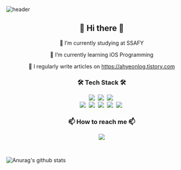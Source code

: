 ![header](https://capsule-render.vercel.app/api?type=wave&color=auto&height=300&section=header&text=ahyeon%20gil&fontSize=90&animation=fadeIn&fontAlignY=38)

<h2 align='center'>👋 Hi there 👋</h2>




<p align='center'>🔭 I’m currently studying at SSAFY</p>
<p align='center'>🌱 I’m currently learning iOS Programming</p>
<p align='center'>📝 I regularly write articles on <a href="https://ahyeonlog.tistory.com">https://ahyeonlog.tistory.com</a></p>

<h3 align='center'>🛠 Tech Stack 🛠</h3>
<p align='center'>
  <img src="https://img.shields.io/badge/Swift-FA7343?style=flat-square&logo=Swift&logoColor=white"/></a>&nbsp
  <img src="https://img.shields.io/badge/Python-3766AB?style=flat-square&logo=Python&logoColor=white"/></a>&nbsp
  <img src="https://img.shields.io/badge/Javascript-ffb13b?style=flat-square&logo=javascript&logoColor=white"/></a>&nbsp
  <br>
  <img src="https://img.shields.io/badge/iOS-000000?style=flat-square&logo=iOS&logoColor=white"/></a>&nbsp 
  <img src="https://img.shields.io/badge/Django-092E20?style=flat-square&logo=Django&logoColor=white"/></a>&nbsp
  <img src="https://img.shields.io/badge/React-61DAFB?style=flat-square&logo=React&logoColor=white"/></a>&nbsp
  <img src="https://img.shields.io/badge/Firebase-FFCA28?style=flat-square&logo=Firebase&logoColor=white"/></a>&nbsp
  <img src="https://img.shields.io/badge/aws-333664?style=flat-square&logo=amazon-aws&logoColor=white"/></a>&nbsp 
</p>

<h3 align="center">📫 How to reach me 📫</h3>
<p align="center">
  <a href="mailto:ahyeonlog@gmail.com"><img src="https://img.shields.io/badge/Gmail-d14836?style=flat-square&logo=Gmail&logoColor=white&link=ahyeonlog@gmail.com"/></a>
</p>
<br>



![Anurag's github stats](https://github-readme-stats.vercel.app/api?username=ahyeonlog&show_icons=true&theme=dark&hide_border=true)
